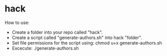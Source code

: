 # hack
How to use:
- Create a folder into your repo called "hack".
- Create a script called "generate-authors.sh" into hack "folder".
- Set file permissions for the script using: chmod u+x generate-authors.sh
- Excecute: ./generate-authors.sh
